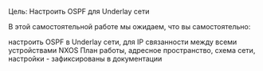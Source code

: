 Цель: Настроить OSPF для Underlay сети

В этой самостоятельной работе мы ожидаем, что вы самостоятельно:

настроить OSPF в Underlay сети, для IP связанности между всеми устройствами NXOS
План работы, адресное пространство, схема сети, настройки - зафиксированы в документации
